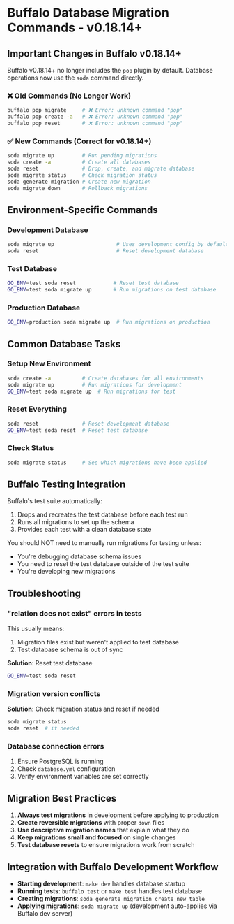 # Buffalo Database Migration Commands - v0.18.14+

## Important Changes in Buffalo v0.18.14+

Buffalo v0.18.14+ no longer includes the `pop` plugin by default. Database operations now use the `soda` command directly.

### ❌ Old Commands (No Longer Work)
```bash
buffalo pop migrate     # ❌ Error: unknown command "pop" 
buffalo pop create -a   # ❌ Error: unknown command "pop"
buffalo pop reset       # ❌ Error: unknown command "pop"
```

### ✅ New Commands (Correct for v0.18.14+)
```bash
soda migrate up         # Run pending migrations
soda create -a          # Create all databases
soda reset              # Drop, create, and migrate database
soda migrate status     # Check migration status
soda generate migration # Create new migration
soda migrate down       # Rollback migrations
```

## Environment-Specific Commands

### Development Database
```bash
soda migrate up                    # Uses development config by default
soda reset                         # Reset development database
```

### Test Database
```bash
GO_ENV=test soda reset            # Reset test database
GO_ENV=test soda migrate up       # Run migrations on test database
```

### Production Database
```bash
GO_ENV=production soda migrate up  # Run migrations on production
```

## Common Database Tasks

### Setup New Environment
```bash
soda create -a          # Create databases for all environments
soda migrate up         # Run migrations for development
GO_ENV=test soda migrate up  # Run migrations for test
```

### Reset Everything
```bash
soda reset              # Reset development database
GO_ENV=test soda reset  # Reset test database
```

### Check Status
```bash
soda migrate status     # See which migrations have been applied
```

## Buffalo Testing Integration

Buffalo's test suite automatically:
1. Drops and recreates the test database before each test run
2. Runs all migrations to set up the schema
3. Provides each test with a clean database state

You should NOT need to manually run migrations for testing unless:
- You're debugging database schema issues
- You need to reset the test database outside of the test suite
- You're developing new migrations

## Troubleshooting

### "relation does not exist" errors in tests
This usually means:
1. Migration files exist but weren't applied to test database
2. Test database schema is out of sync

**Solution**: Reset test database
```bash
GO_ENV=test soda reset
```

### Migration version conflicts
**Solution**: Check migration status and reset if needed
```bash
soda migrate status
soda reset  # if needed
```

### Database connection errors
1. Ensure PostgreSQL is running
2. Check `database.yml` configuration
3. Verify environment variables are set correctly

## Migration Best Practices

1. **Always test migrations** in development before applying to production
2. **Create reversible migrations** with proper `down` files
3. **Use descriptive migration names** that explain what they do
4. **Keep migrations small and focused** on single changes
5. **Test database resets** to ensure migrations work from scratch

## Integration with Buffalo Development Workflow

- **Starting development**: `make dev` handles database startup
- **Running tests**: `buffalo test` or `make test` handles test database
- **Creating migrations**: `soda generate migration create_new_table`
- **Applying migrations**: `soda migrate up` (development auto-applies via Buffalo dev server)
